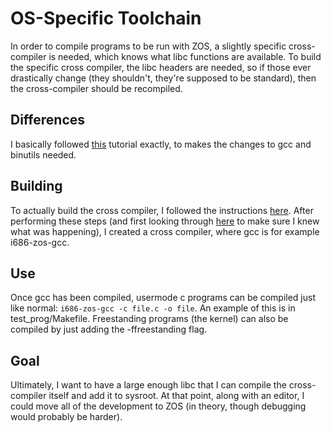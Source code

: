 # OS-Specific Toolchain

In order to compile programs to be run with ZOS, a slightly specific cross-compiler is needed, which knows what libc functions are available. To build the specific cross compiler, the libc headers are needed, so if those ever drastically change (they shouldn't, they're supposed to be standard), then the cross-compiler should be recompiled. 

## Differences

I basically followed [this](http://wiki.osdev.org/OS_Specific_Toolchain) tutorial exactly, to makes the changes to gcc and binutils needed.

## Building

To actually build the cross compiler, I followed the instructions [here](http://wiki.osdev.org/Hosted_GCC_Cross-Compiler). After performing these steps (and first looking through [here](http://wiki.osdev.org/GCC_Cross-Compiler) to make sure I knew what was happening), I created a cross compiler, where gcc is for example i686-zos-gcc.

## Use

Once gcc has been compiled, usermode c programs can be compiled just like normal: `i686-zos-gcc -c file.c -o file`. An example of this is in test_prog/Makefile. Freestanding programs (the kernel) can also be compiled by just adding the -ffreestanding flag.

## Goal

Ultimately, I want to have a large enough libc that I can compile the cross-compiler itself and add it to sysroot. At that point, along with an editor, I could move all of the development to ZOS (in theory, though debugging would probably be harder).